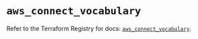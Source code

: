 # `aws_connect_vocabulary`

Refer to the Terraform Registry for docs: [`aws_connect_vocabulary`](https://registry.terraform.io/providers/hashicorp/aws/5.76.0/docs/resources/connect_vocabulary).
